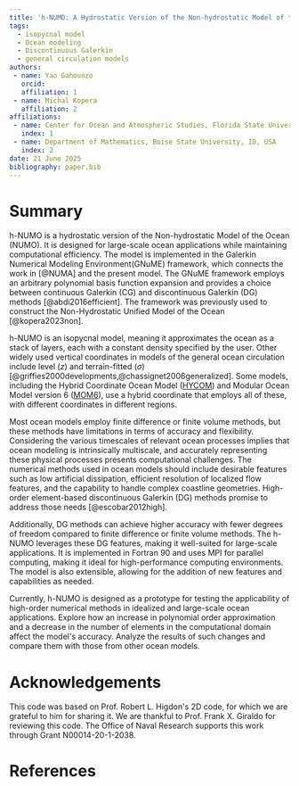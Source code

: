```yaml
---
title: 'h-NUMO: A Hydrostatic Version of the Non-hydrostatic Model of the Ocean'
tags:
  - isopycnal model
  - Ocean modeling
  - Discontinuous Galerkin
  - general circulation models
authors:
 - name: Yao Gahounzo
   orcid: 
   affiliation: 1
 - name: Michal Kopera
   affiliation: 2
affiliations:
 - name: Center for Ocean and Atmospheric Studies, Florida State University, FL, USA
   index: 1
 - name: Department of Mathematics, Boise State University, ID, USA
   index: 2
date: 21 June 2025
bibliography: paper.bib
---
```


# Summary

h-NUMO is a hydrostatic version of the Non-hydrostatic Model of the Ocean (NUMO). It is designed for large-scale ocean applications while maintaining computational efficiency. The model is implemented in the Galerkin Numerical Modeling Environment(GNuME) framework, which connects the work in [@NUMA] and the present model. The GNuME framework employs an arbitrary polynomial basis function expansion and provides a choice between continuous Galerkin (CG) and discontinuous Galerkin (DG) methods [@abdi2016efficient]. The framework was previously used to construct the Non-Hydrostatic Unified Model of the Ocean [@kopera2023non].

h-NUMO is an isopycnal model, meaning it approximates the ocean as a stack of layers, each with a constant density specified by the user. Other widely used vertical coordinates in models of the general ocean circulation include level ($z$) and terrain-fitted ($\sigma$) [@griffies2000developments,@chassignet2006generalized]. Some models, including the Hybrid Coordinate Ocean Model ([HYCOM](https://github.com/HYCOM)) and Modular Ocean Model version 6 ([MOM6](https://github.com/NOAA-GFDL/MOM6)), use a hybrid coordinate that employs all of these, with different coordinates in different regions.

Most ocean models employ finite difference or finite volume methods, but these methods have limitations in terms of accuracy and flexibility. Considering the various timescales of relevant ocean processes implies that ocean modeling is intrinsically multiscale, and accurately representing these physical processes presents computational challenges. The numerical methods used in ocean models should include desirable features such as low artificial dissipation, efficient resolution of localized flow features, and the capability to handle complex coastline geometries. High-order element-based discontinuous Galerkin (DG) methods promise to address those needs [@escobar2012high].

Additionally, DG methods can achieve higher accuracy with fewer degrees of freedom compared to finite difference or finite volume methods. The h-NUMO leverages these DG features, making it well-suited for large-scale applications. It is implemented in Fortran 90 and uses MPI for parallel computing, making it ideal for high-performance computing environments. The model is also extensible, allowing for the addition of new features and capabilities as needed.

Currently, h-NUMO is designed as a prototype for testing the applicability of high-order numerical methods in idealized and large-scale ocean applications. Explore how an increase in polynomial order approximation and a decrease in the number of elements in the computational domain affect the model's accuracy. Analyze the results of such changes and compare them with those from other ocean models.

# Acknowledgements

This code was based on Prof. Robert L. Higdon's 2D code, for which we are grateful to him for sharing it. We are thankful to Prof. Frank X. Giraldo for reviewing this code. The Office of Naval Research supports this work through Grant N00014-20-1-2038.

# References